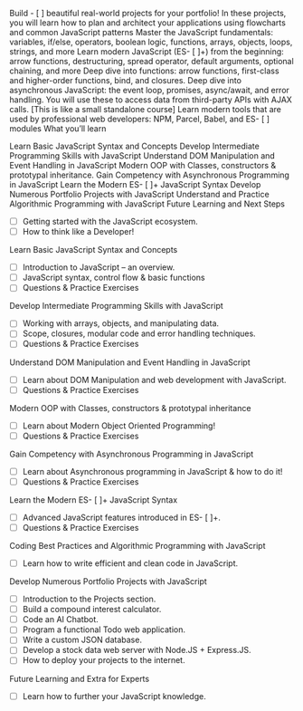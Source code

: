 Build - [ ] beautiful real-world projects for your portfolio! In these projects, you will learn how to plan and architect your applications using flowcharts and common JavaScript patterns
Master the JavaScript fundamentals: variables, if/else, operators, boolean logic, functions, arrays, objects, loops, strings, and more
Learn modern JavaScript (ES- [ ]+) from the beginning: arrow functions, destructuring, spread operator, default arguments, optional chaining, and more
Deep dive into functions: arrow functions, first-class and higher-order functions, bind, and closures.
Deep dive into asynchronous JavaScript: the event loop, promises, async/await, and error handling.
You will use these to access data from third-party APIs with AJAX calls. [This is like a small standalone course]
Learn modern tools that are used by professional web developers: NPM, Parcel, Babel, and ES- [ ] modules
What you’ll learn

Learn Basic JavaScript Syntax and Concepts
Develop Intermediate Programming Skills with JavaScript
Understand DOM Manipulation and Event Handling in JavaScript
Modern OOP with Classes, constructors & prototypal inheritance.
Gain Competency with Asynchronous Programming in JavaScript
Learn the Modern ES- [ ]+ JavaScript Syntax
Develop Numerous Portfolio Projects with JavaScript
Understand and Practice Algorithmic Programming with JavaScript
Future Learning and Next Steps

- [ ] Getting started with the JavaScript ecosystem.
- [ ] How to think like a Developer!

Learn Basic JavaScript Syntax and Concepts
- [ ] Introduction to JavaScript – an overview.
- [ ] JavaScript syntax, control flow & basic functions
- [ ] Questions & Practice Exercises

Develop Intermediate Programming Skills with JavaScript
- [ ] Working with arrays, objects, and manipulating data.
- [ ] Scope, closures, modular code and error handling techniques.
- [ ] Questions & Practice Exercises

Understand DOM Manipulation and Event Handling in JavaScript
- [ ] Learn about DOM Manipulation and web development with JavaScript.
- [ ] Questions & Practice Exercises

Modern OOP with Classes, constructors & prototypal inheritance
- [ ] Learn about Modern Object Oriented Programming!
- [ ] Questions & Practice Exercises

Gain Competency with Asynchronous Programming in JavaScript
- [ ] Learn about Asynchronous programming in JavaScript & how to do it!
- [ ] Questions & Practice Exercises

Learn the Modern ES- [ ]+ JavaScript Syntax
- [ ] Advanced JavaScript features introduced in ES- [ ]+.
- [ ] Questions & Practice Exercises

Coding Best Practices and Algorithmic Programming with JavaScript
- [ ] Learn how to write efficient and clean code in JavaScript.

Develop Numerous Portfolio Projects with JavaScript
- [ ] Introduction to the Projects section.
- [ ] Build a compound interest calculator.
- [ ] Code an AI Chatbot.
- [ ] Program a functional Todo web application.
- [ ] Write a custom JSON database.
- [ ] Develop a stock data web server with Node.JS + Express.JS.
- [ ] How to deploy your projects to the internet.

Future Learning and Extra for Experts
- [ ] Learn how to further your JavaScript knowledge.